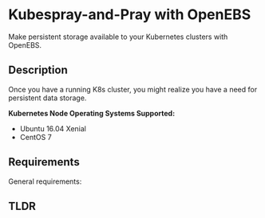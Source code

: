 # Kubespray-and-Pray with OpenEBS # 

Make persistent storage available to your Kubernetes clusters with OpenEBS.

## Description ##

Once you have a running K8s cluster, you might realize you have a need for persistent data storage.

__Kubernetes Node Operating Systems Supported:__

* Ubuntu 16.04 Xenial
* CentOS 7

## Requirements ##

General requirements:

## TLDR ##


